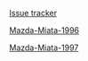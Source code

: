 [Issue tracker](https://github.com/rusefi/hellen-NA8-96-issues)

[Mazda-Miata-1996](Mazda-Miata-1996)

[Mazda-Miata-1997](Mazda-Miata-1997)